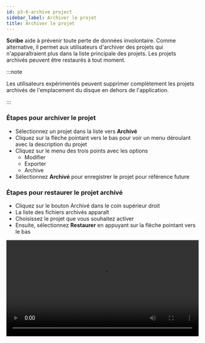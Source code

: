 ```yaml
---
id: p3-6-archive project
sidebar_label: Archiver le projet
title: Archiver le projet
---
```


**Scribe** aide à prévenir toute perte de données involontaire. Comme alternative, il permet aux utilisateurs d'archiver des projets qui n'apparaîtraient plus dans la liste principale des projets. Les projets archivés peuvent être restaurés à tout moment.

:::note

Les utilisateurs expérimentés peuvent supprimer complètement les projets archivés de l'emplacement du disque en dehors de l'application.

:::

### Étapes pour archiver le projet ###
- Sélectionnez un projet dans la liste vers **Archivé**
- Cliquez sur la flèche pointant vers le bas pour voir un menu déroulant avec la description du projet
- Cliquez sur le menu des trois points avec les options
   - Modifier
   - Exporter
   - Archive
- Sélectionnez **Archivé** pour enregistrer le projet pour référence future

### Étapes pour restaurer le projet archivé ###

- Cliquez sur le bouton Archivé dans le coin supérieur droit
- La liste des fichiers archivés apparaît
- Choisissez le projet que vous souhaitez activer
- Ensuite, sélectionnez **Restaurer** en appuyant sur la flèche pointant vers le bas

<video controls src="/0.5.5/en-softdelete.mov" width="100%" type="video/mov"></video>

